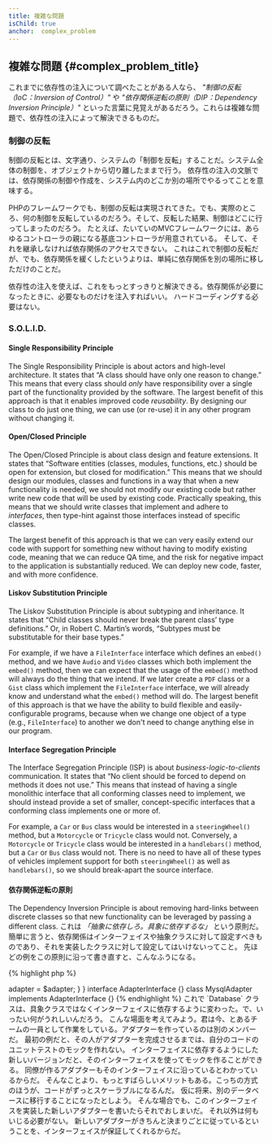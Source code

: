 ```yaml
---
title: 複雑な問題
isChild: true
anchor:  complex_problem
---
```


## 複雑な問題 {#complex_problem_title}

これまでに依存性の注入について調べたことがある人なら、
*"制御の反転（IoC：Inversion of Control）"* や *"依存関係逆転の原則（DIP：Dependency Inversion Principle）"*
といった言葉に見覚えがあるだろう。これらは複雑な問題で、依存性の注入によって解決できるものだ。

### 制御の反転

制御の反転とは、文字通り、システムの「制御を反転」することだ。システム全体の制御を、オブジェクトから切り離したままで行う。
依存性の注入の文脈では、依存関係の制御や作成を、システム内のどこか別の場所でやるってことを意味する。

PHPのフレームワークでも、制御の反転は実現されてきた。でも、実際のところ、何の制御を反転しているのだろう。そして、反転した結果、制御はどこに行ってしまったのだろう。
たとえば、たいていのMVCフレームワークには、あらゆるコントローラの親になる基底コントローラが用意されている。
そして、それを継承しなければ依存関係のアクセスできない。
これはこれで制御の反転だが、でも、依存関係を緩くしたというよりは、単純に依存関係を別の場所に移しただけのことだ。

依存性の注入を使えば、これをもっとすっきりと解決できる。依存関係が必要になったときに、必要なものだけを注入すればいい。
ハードコーディングする必要はない。

### S.O.L.I.D.

#### Single Responsibility Principle

The Single Responsibility Principle is about actors and high-level architecture. It states that “A class should have
only one reason to change.” This means that every class should _only_ have responsibility over a single part of the
functionality provided by the software. The largest benefit of this approach is that it enables improved code
_reusability_. By designing our class to do just one thing, we can use (or re-use) it in any other program without
changing it.

#### Open/Closed Principle

The Open/Closed Principle is about class design and feature extensions. It states that “Software entities (classes,
modules, functions, etc.) should be open for extension, but closed for modification.” This means that we should design
our modules, classes and functions in a way that when a new functionality is needed, we should not modify our existing
code but rather write new code that will be used by existing code. Practically speaking, this means that we should write
classes that implement and adhere to _interfaces_, then type-hint against those interfaces instead of specific classes.

The largest benefit of this approach is that we can very easily extend our code with support for something new without
having to modify existing code, meaning that we can reduce QA time, and the risk for negative impact to the application
is substantially reduced. We can deploy new code, faster, and with more confidence.

#### Liskov Substitution Principle

The Liskov Substitution Principle is about subtyping and inheritance. It states that “Child classes should never break
the parent class’ type definitions.” Or, in Robert C. Martin’s words, “Subtypes must be substitutable for their base
types.”

For example, if we have a `FileInterface` interface which defines an `embed()` method, and we have `Audio` and `Video`
classes which both implement the `embed()` method, then we can expect that the usage of the `embed()` method will always
do the thing that we intend. If we later create a `PDF` class or a `Gist` class which implement the `FileInterface`
interface, we will already know and understand what the `embed()` method will do. The largest benefit of this approach
is that we have the ability to build flexible and easily-configurable programs, because when we change one object of a
type (e.g., `FileInterface`) to another we don't need to change anything else in our program.

#### Interface Segregation Principle

The Interface Segregation Principle (ISP) is about _business-logic-to-clients_ communication. It states that “No client
should be forced to depend on methods it does not use.” This means that instead of having a single monolithic interface
that all conforming classes need to implement, we should instead provide a set of smaller, concept-specific interfaces
that a conforming class implements one or more of.

For example, a `Car` or `Bus` class would be interested in a `steeringWheel()` method, but a `Motorcycle` or `Tricycle`
class would not. Conversely, a `Motorcycle` or `Tricycle` class would be interested in a `handlebars()` method, but a
`Car` or `Bus` class would not. There is no need to have all of these types of vehicles implement support for both
`steeringWheel()` as well as `handlebars()`, so we should break-apart the source interface.

#### 依存関係逆転の原則

The Dependency Inversion Principle is about removing hard-links between discrete classes so that new functionality can
be leveraged by passing a different class.
これは *「抽象に依存しろ。具象に依存するな」* という原則だ。
簡単に言うと、依存関係はインターフェイスや抽象クラスに対して設定すべきものであり、それを実装したクラスに対して設定してはいけないってこと。
先ほどの例をこの原則に沿って書き直すと、こんなふうになる。

{% highlight php %}
<?php
namespace Database;

class Database
{
    protected $adapter;

    public function __construct(AdapterInterface $adapter)
    {
        $this->adapter = $adapter;
    }
}

interface AdapterInterface {}

class MysqlAdapter implements AdapterInterface {}
{% endhighlight %}

これで `Database` クラスは、具象クラスではなくインターフェイスに依存するように変わった。で、いったい何がうれしいんだろう。

こんな場面を考えてみよう。君は今、とあるチームの一員として作業をしている。アダプターを作っているのは別のメンバーだ。
最初の例だと、その人がアダプターを完成させるまでは、自分のコードのユニットテストのモックを作れない。
インターフェイスに依存するようにした新しいバージョンだと、そのインターフェイスを使ってモックを作ることができる。
同僚が作るアダプターもそのインターフェイスに沿っているとわかっているからだ。

そんなことより、もっとすばらしいメリットもある。こっちの方式のほうが、コードがずっとスケーラブルになるんだ。
仮に将来、別のデータベースに移行することになったとしよう。
そんな場合でも、このインターフェイスを実装した新しいアダプターを書いたらそれでおしまいだ。
それ以外は何もいじる必要がない。
新しいアダプターがきちんと決まりごとに従っているということを、インターフェイスが保証してくれるからだ。
